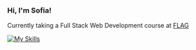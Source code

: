 ### Hi, I'm Sofia!

Currently taking a Full Stack Web Development course at [FLAG](https://flag.pt/curso/full-stack-web-developer/)<br/>

[![My Skills](https://skillicons.dev/icons?i=js,html,css,sass,visualstudio,r&theme=light)](https://skillicons.dev)

